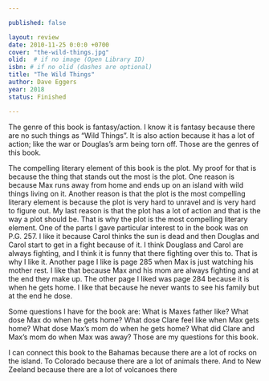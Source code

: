 ```yaml
---

published: false

layout: review
date: 2010-11-25 0:0:0 +0700
cover: "the-wild-things.jpg"
olid:  # if no image (Open Library ID)
isbn: # if no olid (dashes are optional)
title: "The Wild Things"
author: Dave Eggers
year: 2018
status: Finished 

---
```


The genre of this book is fantasy/action. I know it is fantasy because there are no such things as “Wild Things”. It is also action because it has a lot of action; like the war or Douglas’s arm being torn off.  Those are the genres of this book.

The compelling literary element of this book is the plot. My proof for that is because the thing that stands out the most is the plot. One reason is because Max runs away from home and ends up on an island with wild things living on it. Another reason is that the plot is the most compelling literary element is because the plot is very hard to unravel and is very hard to figure out. My last reason is that the plot has a lot of action and that is the way a plot should be. That is why the plot is the most compelling literary element.
One of the parts I gave particular interest to in the book was on P.G. 257. I like it because Carol thinks the sun is dead and then Douglas and Carol start to get in a fight because of it. I think Douglass and Carol are always fighting, and I think it is funny that there fighting over this to.  That is why I like it. Another page I like is page 285 when Max is just watching his mother rest. I like that because Max and his mom are always fighting and at the end they make up. The other page I liked was page 284 because it is when he gets home. I like that because he never wants to see his family but at the end he dose.

Some questions I have for the book are: What is Maxes father like? What dose Max do when he gets home? What dose Clare feel like when Max gets home? What dose Max’s mom do when he gets home? What did Clare and Max’s mom do when Max was away? Those are my questions for this book.

I can connect this book to the Bahamas because there are a lot of rocks on the island. To Colorado because there are a lot of animals there. And to New Zeeland because there are a lot of volcanoes there

